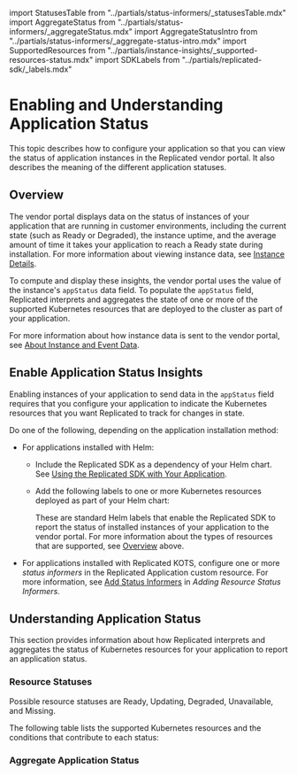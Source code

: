 import StatusesTable from "../partials/status-informers/_statusesTable.mdx"
import AggregateStatus from "../partials/status-informers/_aggregateStatus.mdx"
import AggregateStatusIntro from "../partials/status-informers/_aggregate-status-intro.mdx"
import SupportedResources from "../partials/instance-insights/_supported-resources-status.mdx"
import SDKLabels from "../partials/replicated-sdk/_labels.mdx"

# Enabling and Understanding Application Status

This topic describes how to configure your application so that you can view the status of application instances in the Replicated vendor portal. It also describes the meaning of the different application statuses.

## Overview

The vendor portal displays data on the status of instances of your application that are running in customer environments, including the current state (such as Ready or Degraded), the instance uptime, and the average amount of time it takes your application to reach a Ready state during installation. For more information about viewing instance data, see [Instance Details](instance-insights-details).

To compute and display these insights, the vendor portal uses the value of the instance's `appStatus` data field. To populate the `appStatus` field, Replicated interprets and aggregates the state of one or more of the supported Kubernetes resources that are deployed to the cluster as part of your application.

<SupportedResources/>

For more information about how instance data is sent to the vendor portal, see [About Instance and Event Data](instance-insights-event-data).

## Enable Application Status Insights

Enabling instances of your application to send data in the `appStatus` field requires that you configure your application to indicate the Kubernetes resources that you want Replicated to track for changes in state.

Do one of the following, depending on the application installation method:

* For applications installed with Helm:

   * Include the Replicated SDK as a dependency of your Helm chart. See [Using the Replicated SDK with Your Application](replicated-sdk-using).
   * Add the following labels to one or more Kubernetes resources deployed as part of your Helm chart:

     <SDKLabels/> 

     These are standard Helm labels that enable the Replicated SDK to report the status of installed instances of your application to the vendor portal. For more information about the types of resources that are supported, see [Overview](#overview) above.

* For applications installed with Replicated KOTS, configure one or more _status informers_ in the Replicated Application custom resource. For more information, see [Add Status Informers](admin-console-display-app-status) in _Adding Resource Status Informers_.

## Understanding Application Status

This section provides information about how Replicated interprets and aggregates the status of Kubernetes resources for your application to report an application status.

### Resource Statuses

Possible resource statuses are Ready, Updating, Degraded, Unavailable, and Missing.

The following table lists the supported Kubernetes resources and the conditions that contribute to each status:

<StatusesTable/>

### Aggregate Application Status

<AggregateStatusIntro/>

<AggregateStatus/>